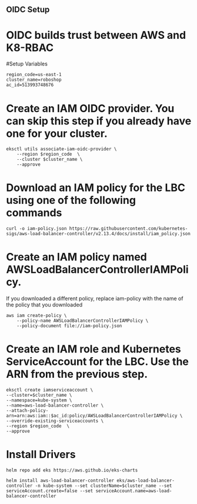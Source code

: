 ## OIDC Setup

# OIDC builds trust between AWS and K8-RBAC

#Setup Variables

```
region_code=us-east-1
cluster_name=roboshop
ac_id=513993748676
```

# Create an IAM OIDC provider. You can skip this step if you already have one for your cluster.

```
eksctl utils associate-iam-oidc-provider \
    --region $region_code  \
    --cluster $cluster_name \
    --approve
```

# Download an IAM policy for the LBC using one of the following commands

```
curl -o iam-policy.json https://raw.githubusercontent.com/kubernetes-sigs/aws-load-balancer-controller/v2.13.4/docs/install/iam_policy.json
```

# Create an IAM policy named AWSLoadBalancerControllerIAMPolicy. 
If you downloaded a different policy, replace iam-policy with the name of the policy that you downloaded

```
aws iam create-policy \
    --policy-name AWSLoadBalancerControllerIAMPolicy \
    --policy-document file://iam-policy.json
```

# Create an IAM role and Kubernetes ServiceAccount for the LBC. Use the ARN from the previous step.

```
eksctl create iamserviceaccount \
--cluster=$cluster_name \
--namespace=kube-system \
--name=aws-load-balancer-controller \
--attach-policy-arn=arn:aws:iam::$ac_id:policy/AWSLoadBalancerControllerIAMPolicy \
--override-existing-serviceaccounts \
--region $region_code  \
--approve

```
# Install Drivers

```
helm repo add eks https://aws.github.io/eks-charts
```

```
helm install aws-load-balancer-controller eks/aws-load-balancer-controller -n kube-system --set clusterName=$cluster_name --set serviceAccount.create=false --set serviceAccount.name=aws-load-balancer-controller
```
